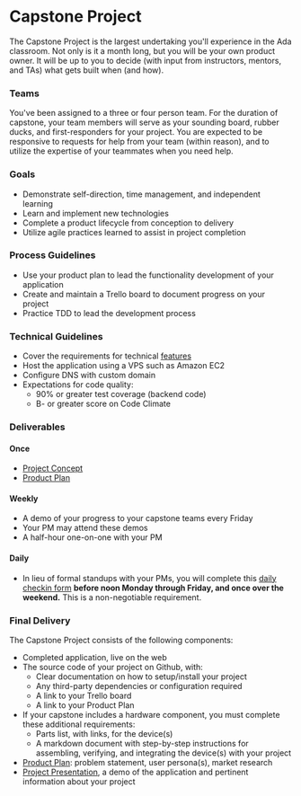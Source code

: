 # Capstone Project
The Capstone Project is the largest undertaking you'll experience in the Ada classroom. Not only is it a month long, but you will be your own product owner. It will be up to you to decide (with input from instructors, mentors, and TAs) what gets built when (and how).

### Teams
You've been assigned to a three or four person team. For the duration of capstone, your team members will serve as your sounding board, rubber ducks, and first-responders for your project. You are expected to be responsive to requests for help from your team (within reason), and to utilize the expertise of your teammates when you need help.

### Goals
- Demonstrate self-direction, time management, and independent learning
- Learn and implement new technologies
- Complete a product lifecycle from conception to delivery
- Utilize agile practices learned to assist in project completion

### Process Guidelines
- Use your product plan to lead the functionality development of your application
- Create and maintain a Trello board to document progress on your project
- Practice TDD to lead the development process

### Technical Guidelines
- Cover the requirements for technical [features](features.md)
- Host the application using a VPS such as Amazon EC2
- Configure DNS with custom domain
- Expectations for code quality:
    - 90% or greater test coverage (backend code)
    - B- or greater score on Code Climate

### Deliverables

#### Once
- [Project Concept](concept.md)
- [Product Plan](product-plan.md)

#### Weekly
- A demo of your progress to your capstone teams every Friday
- Your PM may attend these demos
- A half-hour one-on-one with your PM

#### Daily
- In lieu of formal standups with your PMs, you will complete this [daily checkin form](https://goo.gl/forms/edpg44h0ig3FZlQg1) __before noon Monday through Friday, and once over the weekend.__ This is a non-negotiable requirement.

### Final Delivery
The Capstone Project consists of the following components:
- Completed application, live on the web
- The source code of your project on Github, with:
  - Clear documentation on how to setup/install your project
  - Any third-party dependencies or configuration required
  - A link to your Trello board
  - A link to your Product Plan
- If your capstone includes a hardware component, you must complete these additional requirements:
  - Parts list, with links, for the device(s)
  - A markdown document with step-by-step instructions for assembling, verifying, and integrating the device(s) with your project
- [Product Plan](product-plan.md): problem statement, user persona(s), market research
- [Project Presentation](presentation.md), a demo of the application and pertinent information about your project

